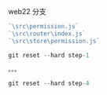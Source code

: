 web22 分支



```js
`\src\permission.js`
`\src\router\index.js`
`\src\store\permission.js`

git reset --hard step-1  

。。。

git reset --hard step-4
```



